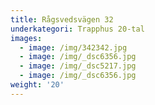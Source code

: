```yaml
---
title: Rågsvedsvägen 32
underkategori: Trapphus 20-tal
images:
  - image: /img/342342.jpg
  - image: /img/_dsc6356.jpg
  - image: /img/_dsc5217.jpg
  - image: /img/_dsc6356.jpg
weight: '20'
---
```


